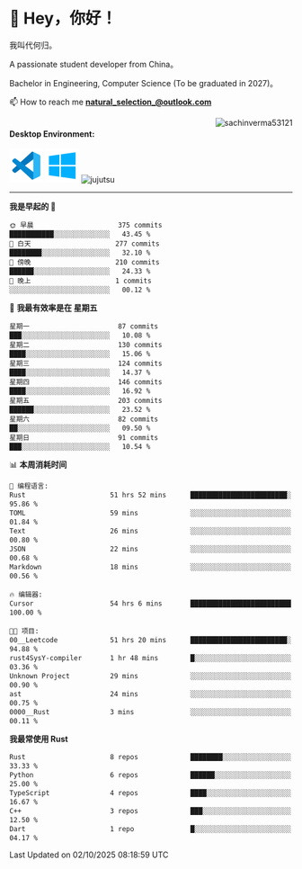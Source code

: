 # 👋 Hey，你好！

我叫代何归。

A passionate student developer from China。

Bachelor in Engineering, Computer Science (To be graduated in 2027)。

📫 How to reach me **natural_selection_@outlook.com**

<div style="display: flex; justify-content: space-between; align-items: flex-start;">
  <div>
    <h4>Desktop Environment: </h4>
    <span>
      <img style="margin: auto;" src="https://raw.githubusercontent.com/sachinverma53121/sachinverma53121/master/icons/vsc.png" alt=vs width="60" height="60"/>
      <img style="margin: auto;" src="https://raw.githubusercontent.com/sachinverma53121/sachinverma53121/master/icons/win10.png" alt=windows10 width="60" height="60"/>
      <img style="margin: auto;" src="https://img2023.cnblogs.com/blog/3292968/202505/3292968-20250515084111916-1835883071.png" alt=jujutsu width="60" height="60"/>
    </span>
  </div>
  <div>
    <img style="margin: auto;" src=https://github-readme-stats.vercel.app/api?username=Natural-selection1&show_icons=true alt=sachinverma53121 />
  </div>
</div>

---

<!--START_SECTION:waka-->
**我是早起的 🐤** 

```text
🌞 早晨                     375 commits         ███████████░░░░░░░░░░░░░░   43.45 % 
🌆 白天                     277 commits         ████████░░░░░░░░░░░░░░░░░   32.10 % 
🌃 傍晚                     210 commits         ██████░░░░░░░░░░░░░░░░░░░   24.33 % 
🌙 晚上                     1 commits           ░░░░░░░░░░░░░░░░░░░░░░░░░   00.12 % 
```
📅 **我最有效率是在 星期五** 

```text
星期一                      87 commits          ███░░░░░░░░░░░░░░░░░░░░░░   10.08 % 
星期二                      130 commits         ████░░░░░░░░░░░░░░░░░░░░░   15.06 % 
星期三                      124 commits         ████░░░░░░░░░░░░░░░░░░░░░   14.37 % 
星期四                      146 commits         ████░░░░░░░░░░░░░░░░░░░░░   16.92 % 
星期五                      203 commits         ██████░░░░░░░░░░░░░░░░░░░   23.52 % 
星期六                      82 commits          ██░░░░░░░░░░░░░░░░░░░░░░░   09.50 % 
星期日                      91 commits          ███░░░░░░░░░░░░░░░░░░░░░░   10.54 % 
```


📊 **本周消耗时间** 

```text
💬 编程语言: 
Rust                     51 hrs 52 mins      ████████████████████████░   95.86 % 
TOML                     59 mins             ░░░░░░░░░░░░░░░░░░░░░░░░░   01.84 % 
Text                     26 mins             ░░░░░░░░░░░░░░░░░░░░░░░░░   00.80 % 
JSON                     22 mins             ░░░░░░░░░░░░░░░░░░░░░░░░░   00.68 % 
Markdown                 18 mins             ░░░░░░░░░░░░░░░░░░░░░░░░░   00.56 % 

🔥 编辑器: 
Cursor                   54 hrs 6 mins       █████████████████████████   100.00 % 

🐱‍💻 项目: 
00__Leetcode             51 hrs 20 mins      ████████████████████████░   94.88 % 
rust4SysY-compiler       1 hr 48 mins        █░░░░░░░░░░░░░░░░░░░░░░░░   03.36 % 
Unknown Project          29 mins             ░░░░░░░░░░░░░░░░░░░░░░░░░   00.90 % 
ast                      24 mins             ░░░░░░░░░░░░░░░░░░░░░░░░░   00.75 % 
0000__Rust               3 mins              ░░░░░░░░░░░░░░░░░░░░░░░░░   00.11 % 
```

**我最常使用 Rust** 

```text
Rust                     8 repos             ████████░░░░░░░░░░░░░░░░░   33.33 % 
Python                   6 repos             ██████░░░░░░░░░░░░░░░░░░░   25.00 % 
TypeScript               4 repos             ████░░░░░░░░░░░░░░░░░░░░░   16.67 % 
C++                      3 repos             ███░░░░░░░░░░░░░░░░░░░░░░   12.50 % 
Dart                     1 repo              █░░░░░░░░░░░░░░░░░░░░░░░░   04.17 % 
```




 Last Updated on 02/10/2025 08:18:59 UTC
<!--END_SECTION:waka-->
